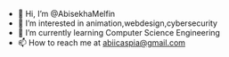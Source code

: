 - 👋 Hi, I’m @AbisekhaMelfin
- 👀 I’m interested in animation,webdesign,cybersecurity
- 🌱 I’m currently learning Computer Science Engineering
- 📫 How to reach me at abiicaspia@gmail.com

<!---
AbisekhaMelfin/AbisekhaMelfin is a ✨ special ✨ repository because its `README.md` (this file) appears on your GitHub profile.
You can click the Preview link to take a look at your changes.
--->
